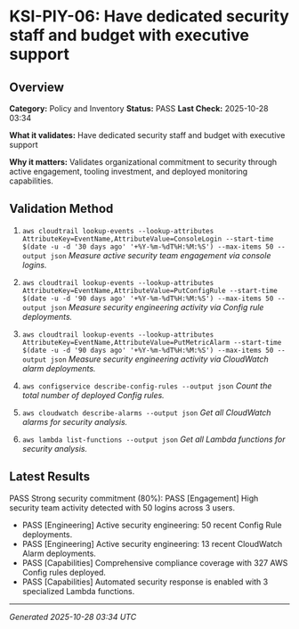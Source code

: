 # KSI-PIY-06: Have dedicated security staff and budget with executive support

## Overview

**Category:** Policy and Inventory
**Status:** PASS
**Last Check:** 2025-10-28 03:34

**What it validates:** Have dedicated security staff and budget with executive support

**Why it matters:** Validates organizational commitment to security through active engagement, tooling investment, and deployed monitoring capabilities.

## Validation Method

1. `aws cloudtrail lookup-events --lookup-attributes AttributeKey=EventName,AttributeValue=ConsoleLogin --start-time $(date -u -d '30 days ago' '+%Y-%m-%dT%H:%M:%S') --max-items 50 --output json`
   *Measure active security team engagement via console logins.*

2. `aws cloudtrail lookup-events --lookup-attributes AttributeKey=EventName,AttributeValue=PutConfigRule --start-time $(date -u -d '90 days ago' '+%Y-%m-%dT%H:%M:%S') --max-items 50 --output json`
   *Measure security engineering activity via Config rule deployments.*

3. `aws cloudtrail lookup-events --lookup-attributes AttributeKey=EventName,AttributeValue=PutMetricAlarm --start-time $(date -u -d '90 days ago' '+%Y-%m-%dT%H:%M:%S') --max-items 50 --output json`
   *Measure security engineering activity via CloudWatch alarm deployments.*

4. `aws configservice describe-config-rules --output json`
   *Count the total number of deployed Config rules.*

5. `aws cloudwatch describe-alarms --output json`
   *Get all CloudWatch alarms for security analysis.*

6. `aws lambda list-functions --output json`
   *Get all Lambda functions for security analysis.*

## Latest Results

PASS Strong security commitment (80%): PASS [Engagement] High security team activity detected with 50 logins across 3 users.
- PASS [Engineering] Active security engineering: 50 recent Config Rule deployments.
- PASS [Engineering] Active security engineering: 13 recent CloudWatch Alarm deployments.
- PASS [Capabilities] Comprehensive compliance coverage with 327 AWS Config rules deployed.
- PASS [Capabilities] Automated security response is enabled with 3 specialized Lambda functions.

---
*Generated 2025-10-28 03:34 UTC*